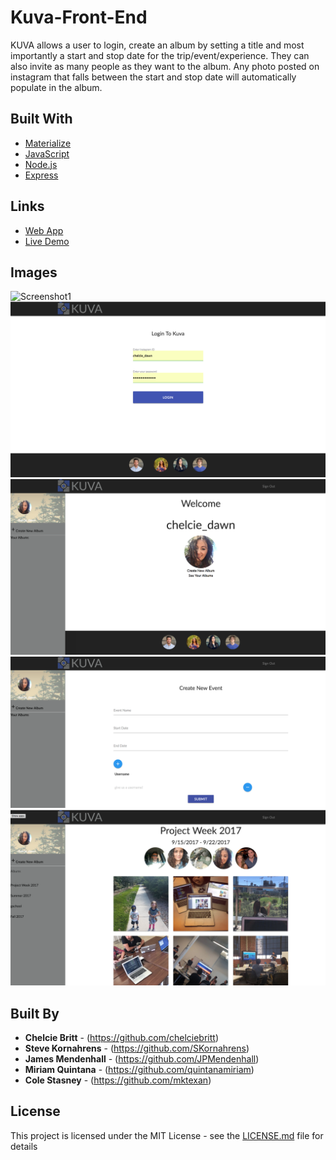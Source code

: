 # Kuva-Front-End

KUVA allows a user to login, create an album by setting a title and most importantly a start and stop date for the trip/event/experience. They can also invite as many people as they want to the album. Any photo posted on instagram that falls between the start and stop date will automatically populate in the album.

## Built With

* [Materialize](http://materializecss.com/)
* [JavaScript](https://www.javascript.com/)
* [Node.js](https://nodejs.org/en/)
* [Express](https://expressjs.com/)

## Links

* [Web App](https://kuva.fun/)
* [Live Demo](https://www.youtube.com/watch?v=9JQWpUZqYtA)

## Images

![Screenshot1](images/Screenshot1.png "screenshots of app")
![Screenshot2](images/Screenshot2.png "screenshots of app")
![Screenshot3](images/Screenshot3.png "screenshots of app")
![Screenshot4](images/Screenshot4.png "screenshots of app")
![Screenshot5](images/Screenshot5.png "screenshots of app")



## Built By

* **Chelcie Britt** - (https://github.com/chelciebritt)
* **Steve Kornahrens** - (https://github.com/SKornahrens)
* **James Mendenhall** - (https://github.com/JPMendenhall)
* **Miriam Quintana** - (https://github.com/quintanamiriam)
* **Cole Stasney** - (https://github.com/mktexan)


## License

This project is licensed under the MIT License - see the [LICENSE.md](LICENSE.md) file for details
